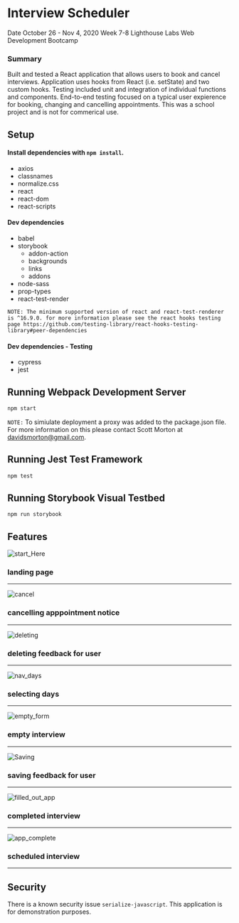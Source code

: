 # Interview Scheduler
Date October 26 - Nov 4, 2020
Week 7-8 Lighthouse Labs Web Development Bootcamp

### Summary 
Built and tested a React application that allows users to book and cancel interviews. Application uses hooks from React (i.e. setState) and two custom hooks. Testing included unit and integration of individual functions and components. End-to-end testing focused on a typical user expierence for booking, changing and cancelling appointments. This was a school project and is not for commerical use. 

## Setup

#### Install dependencies with `npm install`.
* axios
* classnames
* normalize.css
* react
* react-dom
* react-scripts

#### Dev dependencies
* babel
* storybook
  * addon-action
  * backgrounds
  * links
  * addons
* node-sass
* prop-types
* react-test-render

`NOTE: The minimum supported version of react and react-test-renderer is ^16.9.0. for more information please see the react hooks testing page https://github.com/testing-library/react-hooks-testing-library#peer-dependencies`
#### Dev dependencies - Testing
* cypress
* jest


## Running Webpack Development Server

```sh
npm start
```
`NOTE:` To simiulate deployment a proxy was  added to the package.json file. For more information on this please contact Scott Morton at davidsmorton@gmail.com. 
## Running Jest Test Framework

```sh
npm test
```

## Running Storybook Visual Testbed

```sh
npm run storybook
```
## Features

![start_Here](https://github.com/davidsmorton/scheduler/blob/master/documents/starting.png)
### landing page 
____________________________________________

![cancel](https://github.com/davidsmorton/scheduler/blob/master/documents/cancel.png)
### cancelling apppointment notice
____________________________________________

![deleting](https://github.com/davidsmorton/scheduler/blob/master/documents/deleting.png)
### deleting feedback for user
____________________________________________



![nav_days](https://github.com/davidsmorton/scheduler/blob/master/documents/nav_days.png)
### selecting days
____________________________________________



![empty_form](https://github.com/davidsmorton/scheduler/blob/master/documents/making_app_form.png)
### empty interview
____________________________________________

![Saving](https://github.com/davidsmorton/scheduler/blob/master/documents/saving.png)
### saving feedback for user
____________________________________________


![filled_out_app](https://github.com/davidsmorton/scheduler/blob/master/documents/making_app.png)
### completed interview
____________________________________________


![app_complete](https://github.com/davidsmorton/scheduler/blob/master/documents/app_complete.png)
### scheduled interview
____________________________________________




## Security 
There is a known security issue `serialize-javascript`. This application is for demonstration purposes. 